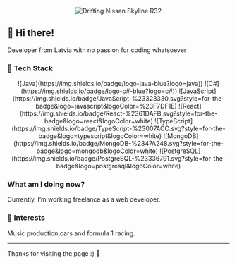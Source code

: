 <div align="center">
  
  ![Drifting Nissan Skyline R32]([https://example.com/path/to/your/gif.gif](https://www.google.com/url?sa=i&url=https%3A%2F%2Fgbu-presnenskij.ru%2Felektronnoe-obraschenie%2F%3Fu%3Dnissan-skyline-r32-drifting-gif-qq-OmqO7KHd&psig=AOvVaw3CkE0RcAeZX3Fkw8ebNlJA&ust=1729614330869000&source=images&cd=vfe&opi=89978449&ved=0CBMQjRxqFwoTCKD6_tDxn4kDFQAAAAAdAAAAABBH))
</div>

## 👋 Hi there!

Developer from Latvia with no passion for coding whatsoever 


### 🚀 Tech Stack

<div align="center">
![Java](https://img.shields.io/badge/logo-java-blue?logo=java))
![C#](https://img.shields.io/badge/logo-c#-blue?logo=c#))
![JavaScript](https://img.shields.io/badge/JavaScript-%23323330.svg?style=for-the-badge&logo=javascript&logoColor=%23F7DF1E)
![React](https://img.shields.io/badge/React-%2361DAFB.svg?style=for-the-badge&logo=react&logoColor=white)
![TypeScript](https://img.shields.io/badge/TypeScript-%23007ACC.svg?style=for-the-badge&logo=typescript&logoColor=white)
![MongoDB](https://img.shields.io/badge/MongoDB-%2347A248.svg?style=for-the-badge&logo=mongodb&logoColor=white)
![PostgreSQL](https://img.shields.io/badge/PostgreSQL-%23336791.svg?style=for-the-badge&logo=postgresql&logoColor=white)


</div>

### What am I doing now?
Currently, I’m working freelance as a web developer.

### 🌟 Interests
Music production,cars and formula 1 racing.

---

Thanks for visiting the page :) 🚀
